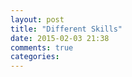 ```yaml
---
layout: post
title: "Different Skills"
date: 2015-02-03 21:38
comments: true
categories: 
---
```



